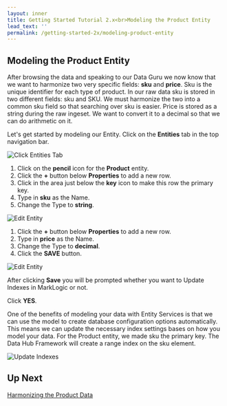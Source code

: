 ```yaml
---
layout: inner
title: Getting Started Tutorial 2.x<br>Modeling the Product Entity
lead_text: ''
permalink: /getting-started-2x/modeling-product-entity
---
```


## Modeling the Product Entity

After browsing the data and speaking to our Data Guru we now know that we want to harmonize two very specific fields: **sku** and **price**. Sku is the unique identifier for each type of product. In our raw data sku is stored in two different fields: sku and SKU. We must harmonize the two into a common sku field so that searching over sku is easier. Price is stored as a string during the raw ingeset. We want to convert it to a decimal so that we can do arithmetic on it.

Let's get started by modeling our Entity. <i class="fa fa-hand-pointer-o"></i> Click on the **Entities** tab in the top navigation bar.

![Click Entities Tab]({{site.baseurl}}/images/2x/click-entities.png)

1. <i class="fa fa-hand-pointer-o"></i> Click on the **pencil** icon for the **Product** entity.
1. <i class="fa fa-hand-pointer-o"></i> Click the **+** button below **Properties** to add a new row.
1. <i class="fa fa-hand-pointer-o"></i> Click in the area just below the **key** icon to make this row the primary key.
1. Type in **sku** as the Name.
1. Change the Type to **string**.

![Edit Entity]({{site.baseurl}}/images/2x/edit-product-entity.png)

1. <i class="fa fa-hand-pointer-o"></i> Click the **+** button below **Properties** to add a new row.
1. Type in **price** as the Name.
1. Change the Type to **decimal**.
1. <i class="fa fa-hand-pointer-o"></i> Click the **SAVE** button.

![Edit Entity]({{site.baseurl}}/images/2x/edit-product-entity2.png)

After clicking **Save** you will be prompted whether you want to Update Indexes in MarkLogic or not.

<i class="fa fa-hand-pointer-o"></i> Click **YES**.

One of the benefits of modeling your data with Entity Services is that we can use the model to create database configuration options automatically. This means we can update the necessary index settings bases on how you model your data. For the Product entity, we made sku the primary key. The Data Hub Framework will create a range index on the sku element.

![Update Indexes]({{site.baseurl}}/images/2x/update-indexes1.png)

## Up Next

[Harmonizing the Product Data](/marklogic-data-hub/getting-started-2x/harmonizing-product-data)
